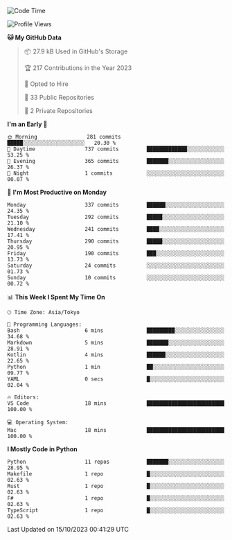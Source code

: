 <!--START_SECTION:waka-->
![Code Time](http://img.shields.io/badge/Code%20Time-719%20hrs-blue)

![Profile Views](http://img.shields.io/badge/Profile%20Views-0-blue)

**🐱 My GitHub Data** 

> 📦 27.9 kB Used in GitHub's Storage 
 > 
> 🏆 217 Contributions in the Year 2023
 > 
> 💼 Opted to Hire
 > 
> 📜 33 Public Repositories 
 > 
> 🔑 2 Private Repositories 
 > 
**I'm an Early 🐤** 

```text
🌞 Morning                281 commits         █████░░░░░░░░░░░░░░░░░░░░   20.30 % 
🌆 Daytime                737 commits         █████████████░░░░░░░░░░░░   53.25 % 
🌃 Evening                365 commits         ███████░░░░░░░░░░░░░░░░░░   26.37 % 
🌙 Night                  1 commits           ░░░░░░░░░░░░░░░░░░░░░░░░░   00.07 % 
```
📅 **I'm Most Productive on Monday** 

```text
Monday                   337 commits         ██████░░░░░░░░░░░░░░░░░░░   24.35 % 
Tuesday                  292 commits         █████░░░░░░░░░░░░░░░░░░░░   21.10 % 
Wednesday                241 commits         ████░░░░░░░░░░░░░░░░░░░░░   17.41 % 
Thursday                 290 commits         █████░░░░░░░░░░░░░░░░░░░░   20.95 % 
Friday                   190 commits         ███░░░░░░░░░░░░░░░░░░░░░░   13.73 % 
Saturday                 24 commits          ░░░░░░░░░░░░░░░░░░░░░░░░░   01.73 % 
Sunday                   10 commits          ░░░░░░░░░░░░░░░░░░░░░░░░░   00.72 % 
```


📊 **This Week I Spent My Time On** 

```text
🕑︎ Time Zone: Asia/Tokyo

💬 Programming Languages: 
Bash                     6 mins              █████████░░░░░░░░░░░░░░░░   34.68 % 
Markdown                 5 mins              ███████░░░░░░░░░░░░░░░░░░   28.91 % 
Kotlin                   4 mins              ██████░░░░░░░░░░░░░░░░░░░   22.65 % 
Python                   1 min               ██░░░░░░░░░░░░░░░░░░░░░░░   09.77 % 
YAML                     0 secs              █░░░░░░░░░░░░░░░░░░░░░░░░   02.04 % 

🔥 Editors: 
VS Code                  18 mins             █████████████████████████   100.00 % 

💻 Operating System: 
Mac                      18 mins             █████████████████████████   100.00 % 
```

**I Mostly Code in Python** 

```text
Python                   11 repos            ███████░░░░░░░░░░░░░░░░░░   28.95 % 
Makefile                 1 repo              █░░░░░░░░░░░░░░░░░░░░░░░░   02.63 % 
Rust                     1 repo              █░░░░░░░░░░░░░░░░░░░░░░░░   02.63 % 
F#                       1 repo              █░░░░░░░░░░░░░░░░░░░░░░░░   02.63 % 
TypeScript               1 repo              █░░░░░░░░░░░░░░░░░░░░░░░░   02.63 % 
```




 Last Updated on 15/10/2023 00:41:29 UTC
<!--END_SECTION:waka-->
